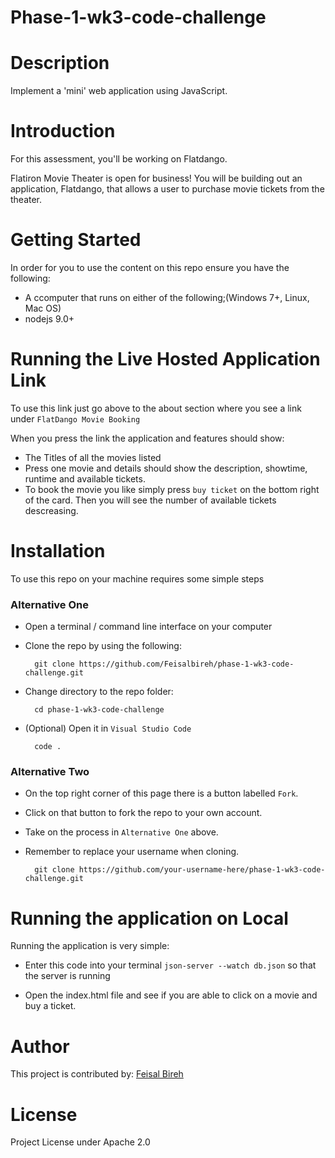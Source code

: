 # Phase-1-wk3-code-challenge

# Description 

Implement a 'mini' web application using JavaScript.

# Introduction

For this assessment, you'll be working on Flatdango.

Flatiron Movie Theater is open for business! You will be building out an
application, Flatdango, that allows a user to purchase movie tickets from the
theater.


# Getting Started 

In order for you to use the content on this repo ensure you have the following:

- A ccomputer that runs on either of the following;(Windows 7+, Linux, Mac OS)
- nodejs 9.0+

# Running the Live Hosted Application Link

To use this link just go above to the about section where you see a link under `FlatDango Movie Booking`

When you press the link the application and features should show:

- The Titles of all the movies listed
- Press one movie and details should show the description, showtime, runtime and available tickets.
- To book the movie you like simply press `buy ticket` on the bottom right of the card. Then you will see the number of available tickets descreasing.

# Installation

To use this repo on your machine requires some simple steps

### Alternative One
- Open a terminal / command line interface on your computer
- Clone the repo by using the following:

        git clone https://github.com/Feisalbireh/phase-1-wk3-code-challenge.git

- Change directory to the repo folder:

        cd phase-1-wk3-code-challenge

- (Optional) Open it in ``Visual Studio Code``

        code .

### Alternative Two

- On the top right corner of this page there is a button labelled ``Fork``.
- Click on that button to fork the repo to your own account.
- Take on the process in ``Alternative One`` above.
- Remember to replace your username when cloning.

        git clone https://github.com/your-username-here/phase-1-wk3-code-challenge.git

# Running the application on Local

Running the application is very simple:

- Enter this code into your terminal `json-server --watch db.json` so that the server is running

- Open the index.html file and see if you are able to click on a movie and buy a ticket.

# Author

This project is contributed by: 
[Feisal Bireh](https://github.com/Feisalbireh)

# License 
Project License under Apache 2.0





